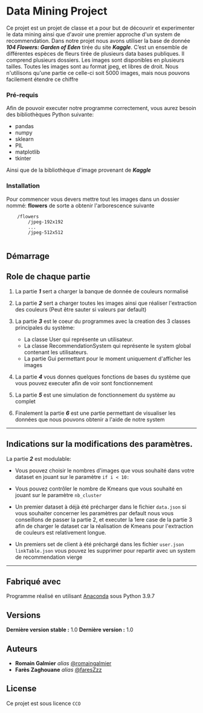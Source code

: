 # Data Mining Project


Ce projet est un projet de classe et a pour but de découvrir et experimenter le data mining ainsi que d'avoir une premier approche d'un system de recommendation.
Dans notre projet nous avons utiliser la base de donnée  ***104 Flowers: Garden of Eden*** tirée du site ***Kaggle***. C’est un ensemble de différentes espèces de fleurs tirée de plusieurs data bases publiques. Il comprend plusieurs dossiers. Les images sont disponibles en plusieurs tailles. Toutes les images sont au format jpeg, et libres de droit. Nous n'utilisons qu'une partie ce celle-ci soit 5000 images, mais nous pouvons facilement étendre ce chiffre




### Pré-requis

Afin de pouvoir executer notre programme correctement, vous aurez besoin des bibliothèques Python suivante:

- pandas
- numpy
- sklearn
- PIL
- matplotlib
- tkinter

Ainsi que de la bibliothèque d'image provenant de ***Kaggle***

### Installation
Pour commencer vous devers mettre tout les images dans un dossier nommé: **flowers**
de sorte a obtenir l'arborescence suivante
```
    /flowers
        /jpeg-192x192
        ...
        /jpeg-512x512
        
```      

## Démarrage

Role de chaque partie
---
1. La partie ***1*** sert a charger la banque de donnée de couleurs normalisé

2. La partie ***2*** sert a charger toutes les images ainsi que réaliser l'extraction des couleurs (Peut être sauter si valeurs par default)

3. La partie ***3*** est le coeur du programmes avec la creation des 3 classes principales du système:
    - La classe User qui représente un utilisateur.
    - La classe RecommendationSystem qui représente le system global contenant les utilisateurs.
    - La partie Gui permettant pour le moment uniquement d'afficher les images

3. La partie ***4*** vous donnes quelques fonctions de bases du système que vous pouvez executer afin de voir sont fonctionnement

4. La partie ***5*** est une simulation de fonctionnement du système au complet 

5. Finalement la partie ***6*** est une partie permettant de visualiser les données que nous pouvons obtenir a l'aide de notre system
---

Indications sur la modifications des paramètres.
---
La partie ***2*** est modulable:
- Vous pouvez choisir le nombres d'images que vous souhaité dans votre dataset en jouant sur le paramètre ``if i < 10:``

- Vous pouvez contrôler le nombre de Kmeans que vous souhaité en jouant sur le paramètre ``nb_cluster``

- Un premier dataset à déjà été précharger dans le fichier ``data.json`` si vous souhaiter concerner les paramètres par default nous vous conseillons de passer la partie 2, et executer la 1ere case de la partie 3 afin de charger le dataset
car la réalisation de Kmeans pour l'extraction de couleurs est relativement longue.

- Un premiers set de client à été préchargé dans les fichier ``user.json linkTable.json`` vous pouvez les supprimer pour repartir avec un system de recommendation vierge

---
## Fabriqué avec

Programme réalisé en utilisant [Anaconda](https://www.anaconda.com/products/distribution) sous Python 3.9.7


## Versions

**Dernière version stable :** 1.0
**Dernière version :** 1.0

## Auteurs

* **Romain Galmier** _alias_ [@romaingalmier](https://github.com/romaingalmier)
* **Farès Zaghouane** _alias_ [@faresZzz](https://github.com/faresZzz)


## License

Ce projet est sous licence ``CCO`` 